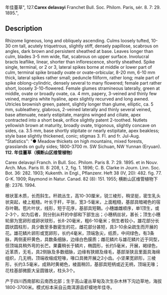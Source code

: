 年佳薹草",
127.**Carex delavayi** Franchet Bull. Soc. Philom. Paris, sér. 8. 7: 29. 1895.",

## Description
Rhizome ligneous, long and obliquely ascending. Culms loosely tufted, 10-30 cm tall, acutely triquetrous, slightly stiff, densely papillose, scabrous on angles, dark brown and persistent sheathed at base. Leaves longer than culm, blades 3-5 mm wide, flat, scabrous on upper surface. Involucral bracts leaflike, linear, shorter than inflorescence, shortly sheathed. Spike single, terminal, or 2 or 3, lateral spikes borne at middle or lower part of culm, terminal spike broadly ovate or ovate-orbicular, 8-20 mm, 6-10 mm thick, lateral spikes rather small; peduncle filiform, rather long; male part of spike oblong-cylindric, densely several to many flowered; female part rather short, loosely 3-10-flowered. Female glumes stramineous laterally, green at middle, ovate or broadly ovate, ca. 4 mm, papery, 3-veined and thinly few veined, margins white hyaline, apex slightly recurved and long awned. Utricles brownish green, patent, slightly longer than glume, elliptic, ca. 5 mm, subleathery, glabrous, 2-veined laterally and thinly several veined, base attenuate, nearly estipitate, margins winged and ciliate, apex contracted into a short beak, orifice slightly patent 2-toothed. Nutlets yellowish brown at maturity, broadly ovate, trigonous, slightly concave on sides, ca. 3.5 mm, base shortly stipitate or nearly estipitate, apex beakless; style base slightly thickened, conic; stigmas 3. Fl. and fr. Jul-Aug.
  "Statistics": "● Meadow thickets on high mountains, mixed forests, grasslands on gully sides; 1800-3700 m. SW Sichuan, NW Yunnan (Eryuan).
**112. 年佳薹草（横断山区维管植物）**

Carex delavayi Franch. in Bull. Soc. Philom. Paris 8. 7: 29. 1895. et in Nouv. Arch. Mus. Paris III. 8: 208, t. 2, fig. 1. 1896; C. B. Clarke in Journ. Linn. Soc. Bot. 36: 282. 1903; Kukenth. in Engl., Pflanzenr. Heft 38 (IV, 20): 482. fig. 77. G-K. 1909; Raymond in Natur. Canad. 82 (8): 151. 1955; 横断山区维管植物下册: 2376. 1994.

根状茎木质，长而斜生。秆疏丛生，高10-30厘米，锐三棱形，稍坚挺，密生乳头状突起，棱上粗糙。叶长于秆，平张，宽3-5毫米，上面粗糙，基部具暗褐色的宿存叶鞘。苞片叶状，线形，短于花序，基部具短鞘。小穗雄雌顺序，单1顶生，或2-3个，如为后者，则分别从秆的中部和下部生出；小穗柄丝状，甚长；顶生小穗轮廓为宽卵形或卵状球形，长8-20毫米，粗6-10毫米；侧生者较小，雄花部分长圆状圆柱形，具少数至多数密生的花，雌花部分甚短，具3-10余朵疏生而开展的花。雄花鳞片卵形或宽卵形，长约4毫米，顶端急尖，纸质，中间绿色，有3条脉，两侧麦秆黄色，具数条细脉，边缘白色膜质；雌花鳞片与雄花鳞片近于同型，但顶端具稍外弯的长芒。果囊稍长于鳞片，椭圆形，长约5毫米，开展，褐绿色，近革质，无毛，具2侧脉及多数细脉，边缘有狭翅及缘毛，基部渐狭且里面具海绵组织，几无柄，顶端收缩成短喙，喙口具微开展之2小齿。小坚果宽卵形，三棱形，长约3.5毫米，成熟时黄褐色，棱面稍凹，基部具短柄或近无柄，顶端无喙；花柱基部微膨大呈圆锥状，柱头3个。

产于四川西南部和云南西北部；生于高山灌丛草甸及次生杂木林下沟边草地，海拔1800-3700米。模式标本采自云南洱源县虾蟆地年佳寺。
